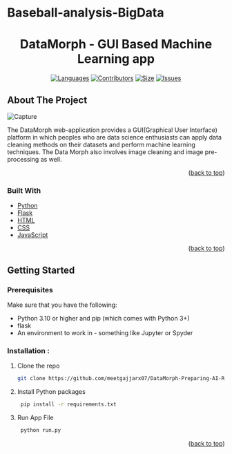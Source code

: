 # Baseball-analysis-BigData

<div align="center">
<h1 align="center">DataMorph - GUI Based Machine Learning app</h3>

[![Languages][language-shield]][language-url]
[![Contributors][contri-shield]][contri-url]
[![Size][size-shield]][size-url]
[![Issues][issues-shield]][issues-url]

</div>



## About The Project

![Capture](https://user-images.githubusercontent.com/57010227/234502891-78a53e47-5d85-4fe9-ad2e-2395a20be933.JPG)

The DataMorph web-application provides a GUI(Graphical User Interface) platform in which peoples who are data science enthusiasts can apply data cleaning methods on their datasets and perform machine learning techniques. The Data Morph also involves image cleaning and image pre-processing as well.

<p align="right">(<a href="#top">back to top</a>)</p>


### Built With

* [Python](https://www.python.org/)
* [Flask](https://flask.palletsprojects.com/)
* [HTML](https://html.com/)
* [CSS](https://www.w3.org/Style/CSS/Overview.en.html)
* [JavaScript](https://www.javascript.com/)

<p align="right">(<a href="#top">back to top</a>)</p>

## Getting Started

### Prerequisites

Make sure that you have the following:
-  Python 3.10 or higher and pip (which comes with Python 3+)
-  flask
-  An environment to work in - something like Jupyter or Spyder

### Installation :

1. Clone the repo
   ```sh
   git clone https://github.com/meetgajjarx07/DataMorph-Preparing-AI-Ready-Datasets
   ```
2. Install Python packages

   ```sh
    pip install -r requirements.txt
    ```
3. Run App File
   ```sh
    python run.py
    ```

<p align="right">(<a href="#top">back to top</a>)</p>


[contri-shield]: https://img.shields.io/github/contributors/meetgajjarx07/DataMorph-Preparing-AI-Ready-Datasets?style=for-the-badge
[contri-url]: #


[size-shield]: https://img.shields.io/github/repo-size/meetgajjarx07/DataMorph-Preparing-AI-Ready-Datasets?style=for-the-badge
[size-url]: #

[issues-shield]: https://img.shields.io/github/issues/meetgajjarx07/DataMorph-Preparing-AI-Ready-Datasets?style=for-the-badge
[issues-url]: #

[language-shield]: https://img.shields.io/github/languages/count/meetgajjarx07/DataMorph-Preparing-AI-Ready-Datasets?style=for-the-badge
[language-url]: #

[product-screenshot]: Media/Home.png

